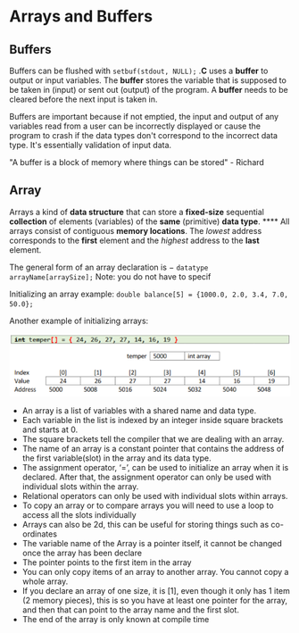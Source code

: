 # Arrays and Buffers

## Buffers

Buffers can be flushed with `setbuf(stdout, NULL);` .**C** uses a **buffer** to output or input variables. The **buffer** stores the variable that is supposed to be taken in (input) or sent out (output) of the program. A **buffer** needs to be cleared before the next input is taken in.

Buffers are important because if not emptied, the input and output of any variables read from a user can be incorrectly displayed or cause the program to crash if the data types don't correspond to the incorrect data type. It's essentially validation of input data.

"A buffer is a block of memory where things can be stored" - Richard

## Array

Arrays a kind of **data structure** that can store a **fixed-size** sequential **collection** of elements (variables) of the **same** (primitive) **data type**. **** All arrays consist of contiguous **memory locations**. The _lowest_ address corresponds to the **first** element and the _highest_ address to the **last** element.

The general form of an array declaration is  − `datatype arrayName[arraySize];` Note: you do not have to specif

Initializing an array example: `double balance[5] = {1000.0, 2.0, 3.4, 7.0, 50.0};`

Another example of initializing arrays:

![](<../../../../../.gitbook/assets/image (1).png>)

* An array is a list of variables with a shared name and data type.
* Each variable in the list is indexed by an integer inside square brackets and starts at 0.
* The square brackets tell the compiler that we are dealing with an array.
* The name of an array is a constant pointer that contains the address of the first variable(slot) in the array and its data type.
* The assignment operator, ‘=’, can be used to initialize an array when it is declared. After that, the assignment operator can only be used with individual slots within the array.
* Relational operators can only be used with individual slots within arrays.
* To copy an array or to compare arrays you will need to use a loop to access all the slots individually
* Arrays can also be 2d, this can be useful for storing things such as co-ordinates
* The variable name of the Array is a pointer itself, it cannot be changed once the array has been declare
* The pointer points to the first item in the array
* You can only copy items of an array to another array. You cannot copy a whole array.
* If you declare an array of one size, it is \[1], even though it only has 1 item (2 memory pieces), this is so you have at least one pointer for the array, and then that can point to the array name and the first slot.
* The end of the array is only known at compile time
